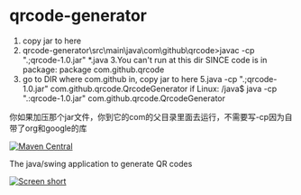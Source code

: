 qrcode-generator
================
1. copy jar to here
2. qrcode-generator\src\main\java\com\github\qrcode>javac -cp ".;qrcode-1.0.jar" *.java
3.You can't run at this dir SINCE code is in package: package com.github.qrcode
4. go to DIR where com.github in, copy jar to here
5.java -cp ".;qrcode-1.0.jar" com.github.qrcode.QrcodeGenerator
if Linux:  /java$ java -cp ".:qrcode-1.0.jar" com.github.qrcode.QrcodeGenerator

你如果加压那个jar文件，你到它的com的父目录里面去运行，不需要写-cp因为自带了org和google的库


[![Maven Central](https://img.shields.io/maven-central/v/com.github.javadev/qrcode-generator.svg)](http://search.maven.org/#search%7Cga%7C1%7Cg%3A%22com.github.javadev%22%20AND%20a%3A%22qrcode-generator%22)

The java/swing application to generate QR codes

[![Screen short](https://raw.github.com/javadev/qrcode-generator/master/qrcode.png)](https://github.com/javadev/qrcode-generator/)

